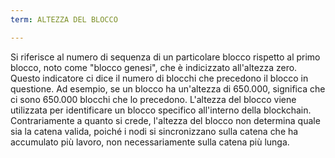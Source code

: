 ```yaml
---
term: ALTEZZA DEL BLOCCO

---
```

Si riferisce al numero di sequenza di un particolare blocco rispetto al primo blocco, noto come "blocco genesi", che è indicizzato all'altezza zero. Questo indicatore ci dice il numero di blocchi che precedono il blocco in questione. Ad esempio, se un blocco ha un'altezza di 650.000, significa che ci sono 650.000 blocchi che lo precedono. L'altezza del blocco viene utilizzata per identificare un blocco specifico all'interno della blockchain. Contrariamente a quanto si crede, l'altezza del blocco non determina quale sia la catena valida, poiché i nodi si sincronizzano sulla catena che ha accumulato più lavoro, non necessariamente sulla catena più lunga.